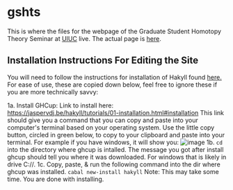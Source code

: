 # gshts
This is where the files for the webpage of the Graduate Student Homotopy Theory Seminar at [UIUC](https://math.illinois.edu/) live. The actual page is [here](https://gshts.github.io/).
## Installation Instructions For Editing the Site
You will need to follow the instructions for installation of Hakyll found [here.](https://jaspervdj.be/hakyll/tutorials/01-installation.html#installation) For ease of use, these are copied down below, feel free to ignore these if you are more technically savvy:

1a. Install GHCup: Link to install here: https://jaspervdj.be/hakyll/tutorials/01-installation.html#installation
  This link should give you a command that you can copy and paste into your computer's terminal based on your operating system. Use the little copy button, circled in green below, to copy to your clipboard and paste into your terminal. 
  For example if you have windows, it will show you: 
![image](https://github.com/gshts/gshts.github.io/assets/152894159/47439a02-6e99-4852-a663-7bf4ac464920)
1b. `cd`  into the directory where ghcup is intalled. The message you got after install ghcup should tell you where it was downloaded. For windows that is likely in drive C://.
1c. Copy, paste, & run the following command into the dir where ghcup was installed. `cabal new-install hakyll` Note: This may take some time. 
You are done with installing. 

